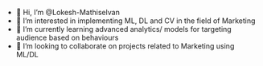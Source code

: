 - 👋 Hi, I’m @Lokesh-Mathiselvan
- 👀 I’m interested in implementing ML, DL and CV in the field of Marketing
- 🌱 I’m currently learning advanced analytics/ models for targeting audience based on behaviours
- 💞️ I’m looking to collaborate on projects related to Marketing using ML/DL

<!---
Lokesh-Mathiselvan/Lokesh-Mathiselvan is a ✨ special ✨ repository because its `README.md` (this file) appears on your GitHub profile.
You can click the Preview link to take a look at your changes.
--->
